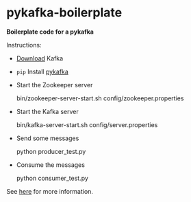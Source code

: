 # pykafka-boilerplate

**Boilerplate code for a pykafka**

Instructions:

- [Download](http://kafka.apache.org/downloads.html) Kafka
- `pip` Install [pykafka](https://github.com/Parsely/pykafka)
- Start the Zookeeper server

    bin/zookeeper-server-start.sh config/zookeeper.properties

- Start the Kafka server

    bin/kafka-server-start.sh config/server.properties

- Send some messages

    python producer_test.py

- Consume the messages

    python consumer_test.py

See [here](http://kafka.apache.org/07/quickstart.html) for more information.
